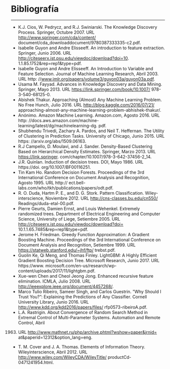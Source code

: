 # Bibliografía
***

- K.J. Cios, W. Pedrycz, and R.J. Swiniarski. The Knowledge Discovery Process.
Springer, Octubre 2007. URL http://www.springer.com/cda/content/
document/cda_downloaddocument/9780387333335-c2.pdf.
- Isabelle Guyon and Andre Elisseeff. An introduction to feature extraction. Springer,
Junio 2006. URL http://citeseerx.ist.psu.edu/viewdoc/download?doi=10.
1.1.85.1752&rep=rep1&type=pdf.
- Isabelle Guyon and Andre Elisseeff. An Introduction to Variable and Feature
Selection. Journal of Machine Learning Research, Abril 2003. URL http:
//www.jmlr.org/papers/volume3/guyon03a/guyon03a.pdf.
- Usama M. Fayyad. Advances in Knowledge Discovery and Data Mining.
Springer, Mayo 2013. URL https://link.springer.com/book/10.1007/
978-3-540-68125-0.
- Abishek Thakur. Approaching (Almost) Any Machine Learning Problem.
No Free Hunch, Julio 2016. URL http://blog.kaggle.com/2016/07/21/
approaching-almost-any-machine-learning-problem-abhishek-thakur/.
- Anónimo. Amazon Machine Learning. Amazon.com, Agosto 2016. URL http:
//docs.aws.amazon.com/machine-learning/latest/dg/machinelearning-dg.
pdf.
- Shubhendu Trivedi, Zachary A. Pardos, and Neil T. Heffernan. The Utility of
Clustering in Prediction Tasks. University of Chicago, Junio 2015. URL https:
//arxiv.org/abs/1509.06163.
- R.J Campello, D. Moulavi, and J. Sander. Density-Based Clustering Based on Hierarchical
Density Estimates. Springer, Marzo 2013. URL https://link.springer.
com/chapter/10.1007/978-3-642-37456-2_14.
- J.R. Quinlan. Induction of decision trees. DOI, Mayo 1986. URL https://doi.
org/10.1007/BF00116251.
- Tin Kam Ho. Random Decision Forests. Proceedings of the 3rd International
Conference on Document Analysis and Recognition, Agosto 1995. URL http://
ect.bell-labs.com/who/tkh/publications/papers/odt.pdf.
- R. O. Duda, Hartm P. E., and D. G. Stork. Pattern Classification.
Wiley-interscience, Noviembre 2012. URL http://cns-classes.bu.edu/cn550/
Readings/duda-etal-00.pdf.
- Pierre Geurts, Damien Ernst, and Louis Wehenkel. Extremely randomized trees.
Department of Electrical Engineering and Computer Science, University of Liege,
Setiembre 2005. URL http://citeseerx.ist.psu.edu/viewdoc/download?doi=
10.1.1.65.7485&rep=rep1&type=pdf.
- Jerome H. Friedman. Greedy Function Approximation: A Gradient Boosting Machine.
Proceedings of the 3rd International Conference on Document Analysis and
Recognition, Setiembre 1999. URL https://statweb.stanford.edu/~jhf/ftp/
trebst.pdf.
- Guolin Ke, Qi Meng, and Thomas Finley. LightGBM: A Highly Efficient Gradient
Boosting Decision Tree. Microsoft Research, Junio 2017. URL https://www.
microsoft.com/en-us/research/wp-content/uploads/2017/11/lightgbm.pdf.
- Xue-wen Chen and Cheol Jeong Jong. Enhanced recursive feature elimination.
ICMLA, Julio 2008. URL http://ieeexplore.ieee.org/document/4457268/.
- Marco Tulio Ribeiro, Sameer Singh, and Carlos Guestrin. ”Why Should I
Trust You?”: Explaining the Predictions of Any Classifier. Cornell University
Library, Junio 2016. URL http://www.kdd.org/kdd2016/papers/files/
rfp0573-ribeiroA.pdf.
- L.A. Rastrigin. About Convergence of Random Search Method in Extremal
Control of Multi-Parameter Systems. Automation and Remote Control, Abril
1963. URL http://www.mathnet.ru/php/archive.phtml?wshow=paper&jrnid=
at&paperid=12312&option_lang=eng.
- T. M. Cover and J. A. Thomas. Elements of Information Theory. Wileyinterscience,
Abril 2012. URL http://www.wiley.com/WileyCDA/WileyTitle/
productCd-0471241954.html.
